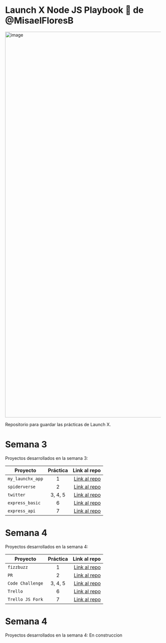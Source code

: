 # Launch X Node JS Playbook 🚀 de @MisaelFloresB

<img width="1247" alt="image" src="https://user-images.githubusercontent.com/17634377/159151704-8949639b-ae5f-405a-a8b8-8d97f3f150cd.png">

Repositorio para guardar las prácticas de Launch X.

# Semana 3 

Proyectos desarrollados en la semana 3:

| Proyecto | Práctica | Link al repo |
| ------------- |:-------------:| -----:|
|`my_launchx_app`|1|[Link al repo](https://github.com/MisaelFloresB/Semana3_LaunchX/tree/main/my_launchx_app)|
|`spiderverse`|2|[Link al repo](https://github.com/MisaelFloresB/Semana3_LaunchX/tree/main/spiderverse)|
|`twitter`|3, 4, 5|[Link al repo](https://github.com/MisaelFloresB/Semana3_LaunchX/tree/main/twitter)|
|`express_basic`|6|[Link al repo](https://github.com/MisaelFloresB/Semana3_LaunchX/tree/main/express_basic)|
|`express_api`|7|[Link al repo](https://github.com/MisaelFloresB/Semana3_LaunchX/tree/main/express_api)|


# Semana 4 

Proyectos desarrollados en la semana 4:

| Proyecto | Práctica | Link al repo |
| ------------- |:-------------:| -----:|
|`fizzbuzz`|1|[Link al repo](https://github.com/MisaelFloresB/FizzBuzz-LaunchX)|
|`PR`|2|[Link al repo](https://github.com/LaunchX-InnovaccionVirtual/MissionNodeJS)|
|`Code Challenge`|3, 4, 5|[Link al repo](https://github.com/MisaelFloresB/FizzBuzz-LaunchX)|
|`Trello`|6|[Link al repo](https://github.com/MisaelFloresB/trello)|
|`Trello JS Fork`|7|[Link al repo](https://github.com/MisaelFloresB/Trello_JS)|


# Semana 4 

Proyectos desarrollados en la semana 4: En construccion
